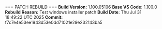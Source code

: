 === PATCH REBUILD ===
**Build Version:** 1.100.05106
**Base VS Code:** 1.100.0
**Rebuild Reason:** Test windows installer patch
**Build Date:** Thu Jul 31 18:49:22 UTC 2025
**Commit:** f7c7e4e53ee1943d53e0dd71021e29e232143ba5
